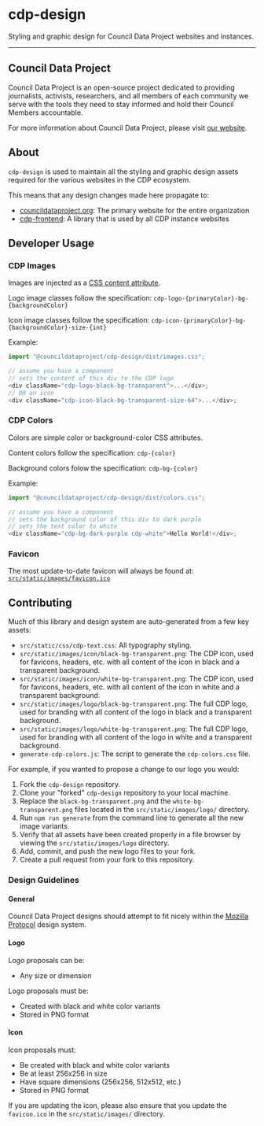# cdp-design

Styling and graphic design for Council Data Project websites and instances.

---

## Council Data Project

Council Data Project is an open-source project dedicated to providing journalists, activists, researchers, and all members of each community we serve with the tools they need to stay informed and hold their Council Members accountable.

For more information about Council Data Project, please visit [our website](https://councildataproject.org/).

## About

`cdp-design` is used to maintain all the styling and graphic design assets required for the various websites in the CDP ecosystem.

This means that any design changes made here propagate to:

- [councildataproject.org](https://councildataproject.org/): The primary website for the entire organization
- [cdp-frontend](https://github.com/CouncilDataProject/cdp-frontend): A library that is used by all CDP instance websites

## Developer Usage

### CDP Images

Images are injected as a [CSS content attribute](https://developer.mozilla.org/en-US/docs/Web/CSS/content).

Logo image classes follow the specification: `cdp-logo-{primaryColor}-bg-{backgroundColor}`

Icon image classes follow the specification: `cdp-icon-{primaryColor}-bg-{backgroundColor}-size-{int}`

Example:

```javascript
import "@councildataproject/cdp-design/dist/images.css";

// assume you have a component
// sets the content of this div to the CDP logo
<div className="cdp-logo-black-bg-transparent">...</div>;
// OR an icon
<div className="cdp-icon-black-bg-transparent-size-64">...</div>;
```

### CDP Colors

Colors are simple color or background-color CSS attributes.

Content colors follow the specification: `cdp-{color}`

Background colors folow the specification: `cdp-bg-{color}`

Example:

```javascript
import "@councildataproject/cdp-design/dist/colors.css";

// assume you have a component
// sets the background color of this div to dark purple
// sets the text color to white
<div className="cdp-bg-dark-purple cdp-white">Hello World!</div>;
```

### Favicon

The most update-to-date favicon will always be found at:
[`src/static/images/favicon.ico`](https://raw.githubusercontent.com/CouncilDataProject/cdp-design/main/src/static/images/favicon.ico)

## Contributing

Much of this library and design system are auto-generated from a few key assets:

- `src/static/css/cdp-text.css`: All typography styling.
- `src/static/images/icon/black-bg-transparent.png`: The CDP icon, used for favicons, headers, etc. with all content of the icon in black and a transparent background.
- `src/static/images/icon/white-bg-transparent.png`: The CDP icon, used for favicons, headers, etc. with all content of the icon in white and a transparent background.
- `src/static/images/logo/black-bg-transparent.png`: The full CDP logo, used for branding with all content of the logo in black and a transparent background.
- `src/static/images/logo/white-bg-transparent.png`: The full CDP logo, used for branding with all content of the logo in white and a transparent background.
- `generate-cdp-colors.js`: The script to generate the `cdp-colors.css` file.

For example, if you wanted to propose a change to our logo you would:

1. Fork the `cdp-design` repository.
2. Clone your "forked" `cdp-design` repository to your local machine.
3. Replace the `black-bg-transparent.png` and the `white-bg-transparent.png` files located in the `src/static/images/logo/` directory.
4. Run `npm run generate` from the command line to generate all the new image variants.
5. Verify that all assets have been created properly in a file browser by viewing the `src/static/images/logo` directory.
6. Add, commit, and push the new logo files to your fork.
7. Create a pull request from your fork to this repository.

### Design Guidelines

#### General

Council Data Project designs should attempt to fit nicely within the [Mozilla Protocol](https://protocol.mozilla.org/) design system.

#### Logo

Logo proposals can be:

- Any size or dimension

Logo proposals must be:

- Created with black and white color variants
- Stored in PNG format

#### Icon

Icon proposals must:

- Be created with black and white color variants
- Be at least 256x256 in size
- Have square dimensions (256x256, 512x512, etc.)
- Stored in PNG format

If you are updating the icon, please also ensure that you update the `favicon.ico` in the `src/static/images/` directory.
